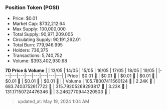 
  ### Position Token (POSI)
  - Price: $0.01
  - Market Cap: $732,212.64
  - Max Supply: 100,000,000
  - Total Supply: 90,971,209.005
  - Circulating Supply: 90,191,262.01
  - Total Burn: 779,946.995
  - Holders: 736,375
  - Transactions: 5,740,752
  - Volume: $393,402,930.68

  **7D Price & Volume**
  | | 13&#x2F;05 | 14&#x2F;05 | 15&#x2F;05 | 16&#x2F;05 | 17&#x2F;05 | 18&#x2F;05 | 19&#x2F;05 |
  |---|---|---|---|---|---|---|---|
  | Price | $0.01 🚀 | $0.01 🔻 | $0.01 🚀 | $0.01 🔻 | $0.01 🔻 | $0.01 🚀 | $0.01 🔻 |
  | Volume | 105.78007411560124 🔻 | 2.24K 🚀 | 683.7403752617722 🔻 | 315.79205269293817 🔻 | 3.23K 🚀 | 131.17150724476346 🔻 | 3.2462770944320503 🔻 |

  > updated_at: May 19, 2024 1:04 AM

